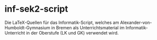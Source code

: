 # inf-sek2-script
Die LaTeX-Quellen für das Informatik-Script, welches am Alexander-von-Humboldt-Gymnasium in Bremen 
als Unterrichtsmaterial im Informatik-Unterricht in der Oberstufe (LK und GK) verwendet wird.
